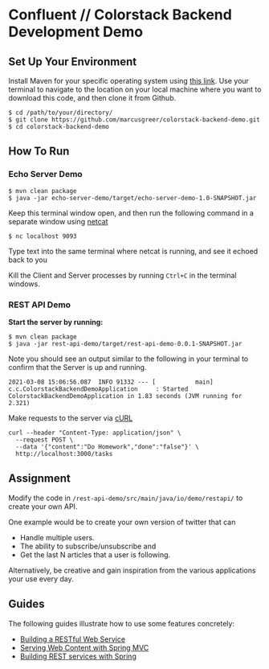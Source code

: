 # Confluent // Colorstack Backend Development Demo

## Set Up Your Environment
Install Maven for your specific operating system using [this link](https://maven.apache.org/install.html). 
Use your terminal to navigate to the location on your local machine where you want to download
this code, and then clone it from Github.

```
$ cd /path/to/your/directory/
$ git clone https://github.com/marcusgreer/colorstack-backend-demo.git
$ cd colorstack-backend-demo
```

## How To Run

### Echo Server Demo
```
$ mvn clean package
$ java -jar echo-server-demo/target/echo-server-demo-1.0-SNAPSHOT.jar
```
Keep this terminal window open, and then run the following command in a separate window using [netcat](https://linuxize.com/post/netcat-nc-command-with-examples/)
```
$ nc localhost 9093
```
Type text into the same terminal where netcat is running, and see it echoed back to you

Kill the Client and Server processes by running `Ctrl+C` in the terminal windows.

### REST API Demo

**Start the server by running:**
```
$ mvn clean package
$ java -jar rest-api-demo/target/rest-api-demo-0.0.1-SNAPSHOT.jar
```

Note you should see an output similar to the following in your terminal to confirm that the
Server is up and running.
```
2021-03-08 15:06:56.087  INFO 91332 --- [           main] c.c.ColorstackBackendDemoApplication     : Started ColorstackBackendDemoApplication in 1.83 seconds (JVM running for 2.321)
```

Make requests to the server via [cURL](https://curl.se/docs/manpage.html)
```
curl --header "Content-Type: application/json" \
  --request POST \
  --data '{"content":"Do Homework","done":"false"}' \
  http://localhost:3000/tasks
```

## Assignment
Modify the code in `/rest-api-demo/src/main/java/io/demo/restapi/` to create your own API. 

One example would be to create your own version of twitter that can 
- Handle multiple users.
- The ability to subscribe/unsubscribe and
- Get the last N articles that a user is following.

Alternatively, be creative and gain inspiration from the various applications your use every day.


## Guides
The following guides illustrate how to use some features concretely:

* [Building a RESTful Web Service](https://spring.io/guides/gs/rest-service/)
* [Serving Web Content with Spring MVC](https://spring.io/guides/gs/serving-web-content/)
* [Building REST services with Spring](https://spring.io/guides/tutorials/bookmarks/)

